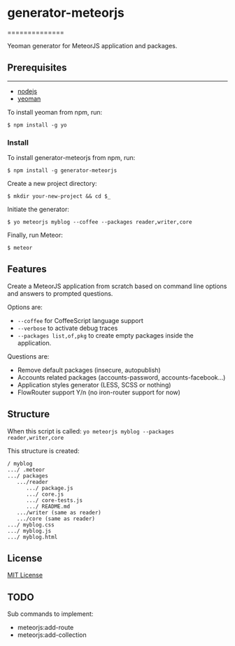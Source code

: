 # generator-meteorjs
==============

Yeoman generator for MeteorJS application and packages.

## Prerequisites
----------------

* [nodejs](http://nodejs.com)
* [yeoman](http://yeoman.io)

To install yeoman from npm, run:

```
$ npm install -g yo
```

### Install

To install generator-meteorjs from npm, run:

```
$ npm install -g generator-meteorjs
```

Create a new project directory:

```
$ mkdir your-new-project && cd $_
```

Initiate the generator:

```
$ yo meteorjs myblog --coffee --packages reader,writer,core
```

Finally, run Meteor:

```
$ meteor
```

## Features

Create a MeteorJS application from scratch based on command line options and answers to prompted questions.

Options are:

- `--coffee` for CoffeeScript language support
- `--verbose` to activate debug traces
- `--packages list,of,pkg` to create empty packages inside the application.

Questions are:

- Remove default packages (insecure, autopublish)
- Accounts related packages (accounts-password, accounts-facebook...)
- Application styles generator (LESS, SCSS or nothing)
- FlowRouter support Y/n (no iron-router support for now)

## Structure

When this script is called: `yo meteorjs myblog --packages reader,writer,core`

This structure is created:

```
/ myblog
.../ .meteor
.../ packages
   .../reader
      .../ package.js
      .../ core.js
      .../ core-tests.js
      .../ README.md
   .../writer (same as reader)
   .../core (same as reader)
.../ myblog.css
.../ myblog.js
.../ myblog.html

```

## License

[MIT License](http://en.wikipedia.org/wiki/MIT_License)

## TODO

Sub commands to implement:

- meteorjs:add-route
- meteorjs:add-collection
